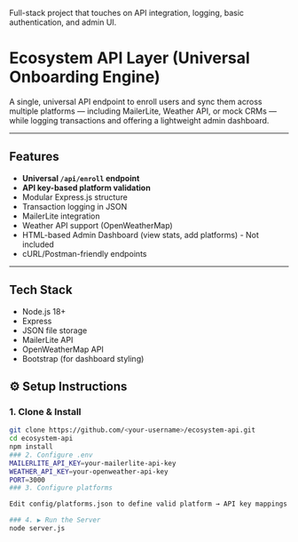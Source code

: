  Full-stack project that touches on API integration, logging, basic authentication, and admin UI.
# Ecosystem API Layer (Universal Onboarding Engine)

A single, universal API endpoint to enroll users and sync them across multiple platforms — including MailerLite, Weather API, or mock CRMs — while logging transactions and offering a lightweight admin dashboard.

---

## Features

-  **Universal `/api/enroll` endpoint**
-  **API key-based platform validation**
-  Modular Express.js structure
-  Transaction logging in JSON
-  MailerLite integration
-  Weather API support (OpenWeatherMap)
-  HTML-based Admin Dashboard (view stats, add platforms) - Not included
-  cURL/Postman-friendly endpoints

---

## Tech Stack

- Node.js 18+
- Express
- JSON file storage
- MailerLite API
- OpenWeatherMap API
- Bootstrap (for dashboard styling)


## ⚙️ Setup Instructions

### 1. Clone & Install

```bash
git clone https://github.com/<your-username>/ecosystem-api.git
cd ecosystem-api
npm install
### 2. Configure .env
MAILERLITE_API_KEY=your-mailerlite-api-key
WEATHER_API_KEY=your-openweather-api-key
PORT=3000
### 3. Configure platforms

Edit config/platforms.json to define valid platform → API key mappings

### 4. ▶️ Run the Server
node server.js
